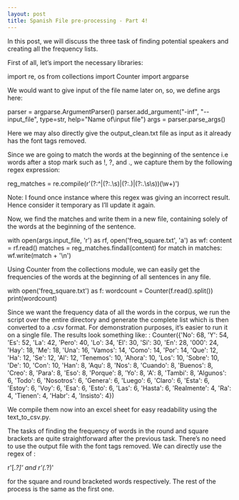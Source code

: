 ```yaml
---
layout: post
title: Spanish File pre-processing - Part 4!
---
```


In this post, we will discuss the three task of finding potential speakers and creating all the frequency lists.

First of all, let’s import the necessary libraries:

import re, os
from collections import Counter
import argparse

We would want to give input of the file name later on, so, we define args here:

parser = argparse.ArgumentParser()
parser.add_argument("-inf", "--input_file", type=str, help="Name of\input file")
args = parser.parse_args()

Here we may also directly give the output_clean.txt file as input as it already has the font tags removed.

Since we are going to match the words at the beginning of the sentence i.e words after a stop mark such as !, ?, and ., we capture them by the following regex expression:

reg_matches = re.compile(r'(?:^|(?:\.\s)|(?:\.)|(?:\.\s\s))(\w+)')

Note: I found once instance where this regex was giving an incorrect result. Hence consider it temporary as I’ll update it again.

Now, we find the matches and write them in a new file, containing solely of the words at the beginning of the sentence.

with open(args.input_file, 'r') as rf, open('freq_square.txt', 'a') as wf:
    content = rf.read()
    matches = reg_matches.findall(content)
    for match in matches:
        wf.write(match + '\n')

Using Counter from the collections module, we can easily get the frequencies of the words at the beginning of all sentences in any file.

with open('freq_square.txt') as f:
    wordcount = Counter(f.read().split())
    print(wordcount)

Since we want the frequency data of all the words in the corpus, we run the script over the entire directory and generate the complete list which is then converted to a .csv format.
For demonstration purposes, it’s easier to run it on a single file. The results look something like:
:
Counter({'No': 68, 'Y': 54, 'Es': 52, 'La': 42, 'Pero': 40, 'Lo': 34, 'El': 30, 'Si': 30, 'En': 28, '000': 24, 'Hay': 18, 'Me': 18, 'Una': 16, 'Vamos': 14, 'Como': 14, 'Por': 14, 'Que': 12, 'Ha': 12, 'Se': 12, 'Al': 12, 'Tenemos': 10, 'Ahora': 10, 'Los': 10, 'Sobre': 10, 'De': 10, 'Con': 10, 'Han': 8, 'Aqu': 8, 'Nos': 8, 'Cuando': 8, 'Buenos': 8, 'Creo': 8, 'Para': 8, 'Eso': 8, 'Porque': 8, 'Yo': 8, 'A': 8, 'Tambi': 8, 'Algunos': 6, 'Todo': 6, 'Nosotros': 6, 'Genera': 6, 'Luego': 6, 'Claro': 6, 'Esta': 6, 'Estoy': 6, 'Voy': 6, 'Esa': 6, 'Esto': 6, 'Las': 6, 'Hasta': 6, 'Realmente': 4, 'Ra': 4, 'Tienen': 4, 'Habr': 4, 'Insisto': 4})

We compile them now into an excel sheet for easy readability using the text_to_csv.py.

The tasks of finding the frequency of words in the round and square brackets are quite straightforward after the previous task. There’s no need to use the output file with the font tags removed.
We can directly use the regex of :

r'\[.*?\]' and r'\(.*?\)' 

for the square and round bracketed words respectively.
The rest of the process is the same as the first one.
